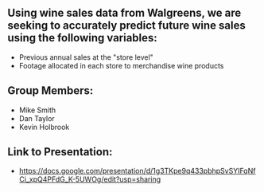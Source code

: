 ## Using wine sales data from Walgreens, we are seeking to accurately predict future wine sales using the following variables:
  - Previous annual sales at the "store level"
  - Footage allocated in each store to merchandise wine products


## Group Members:
  - Mike Smith
  - Dan Taylor
  - Kevin Holbrook

## Link to Presentation:
  - https://docs.google.com/presentation/d/1g3TKpe9q433pbhpSvSYIFqNfCi_xpQ4PFdG_K-5UWOg/edit?usp=sharing
